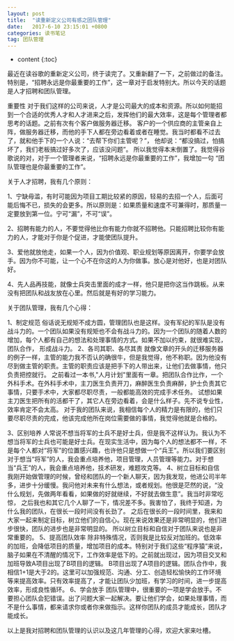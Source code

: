 ```yaml
---
layout: post
title:  "读重新定义公司有感之团队管理"
date:   2017-6-10 23:15:01 +0800
categories: 读书笔记
tag: 团队管理
---
```


* content
{:toc}

最近在读谷歌的重新定义公司，终于读完了。又重新翻了一下，之前做过的备注。特别是，“招聘永远是你最重要的工作”，这一章对于启发特别大。所以今天的话题是人才招聘和团队管理。

重要性
对于我们这样的公司来说，人才是公司最大的成本和资源。所以如何能招到一个合适的优秀人才和人才进来之后，发挥他们的最大效率，这是每个管理者都思考的话题。之前有次有个客户做服务器迁移。
客户的一个供应商的主管亲自上阵，做服务器迁移，而他的手下人都在旁边看着或者在睡觉。我当时都看不过去了，就和他手下的一个人说：“去帮下你们主管呢？”， 他却说：“都没搞过，怕搞坏了，我们老板搞过好多次了，应该没问题”。
所以我觉得本末倒置了。我觉得谷歌说的对，对于一个管理者来说，“招聘永远是你最重要的工作”，我增加一句 “团队管理也是你最重要的工作”。

关于人才招聘，我有几个原则：

1、宁缺毋滥，有时可能因为项目工期比较紧的原因，轻易的去招一个人，后面可能后悔不已，损失的会更多。所以原则是：如果质量和速度不可兼得时，那质量一定要放到第一位。宁可“漏”，不可“误”。

2、招聘有能力的人，不要觉得他比你有能力你就不招聘他。只能招聘比较你有能力的人，才能对于你是个促进，才能使团队提升。

3、爱他就放他走，如果一个人，因为价值观、职业规划等原因离开，你要学会放手。因为你不可能，让一个心不在你这的人为你做事。放心是对他好，也是对团队好。

4、先人品再技能，就像士兵突击里面的成才一样，他只是把你这当作跳板。从来没有把团队和战友放在心里。然后就是有好的学习能力。

关于团队管理，我有几个心得：

1、制定规范
   俗话说无规矩不成方圆，管理团队也是这样。没有军纪的军队是没有战斗力的。一个团队如果没有规矩也不会有战斗力的。因为一个团队的随着人数的增加，每个人都有自己的想法和处理事情的方式。如果不加以约束，就很难实现，团队合作，
   形成战斗力。
2、各司其职、各尽其责
   就像文章的开头的迁移服务器的例子一样，主管的能力我不否认的确很牛，但是我觉得，他不称职。因为他没有尽到做主管的职责。主管的职责应该是把手下的人带出来，让他们去做事情，他只负责把控就行。
   之前看过一本书,"人月计划"里面有一章。把团队合作比作，一个外科手术。在外科手术中，主刀医生负责开刀，麻醉医生负责麻醉，护士负责其它事情，只要手术中，大家都尽职尽责，一般都能高效的完成手术任务。
   试想如果主刀医生把所有的活都干了，其它人在旁边看着，会是什么样子。先不说专业性，效率肯定不会太高。
   对于我的团队来说，我相信每个人的精力是有限的，他们只要尽职尽责的完成，他该完成他所在岗位需要做的事情，我觉得他就是合格的。

3、区别培养
   人常说不想当将军的士兵不是好士兵，但是我不这样认为。我认为不想当将军的士兵也可能是好士兵。在现实生活中，因为每个人的想法都不一样，不是每个人都对“将军”的位置感兴趣，也许他只是想做一个“兵王”。所以我们要区别
   对于想当“将军”的人，我会重点培养他，项目管理，人员管理等能力。对于想当“兵王”的人，我会重点培养他，技术研发，难题攻克等。
4、树立目标和自信
   我刚开始做管理的时候，曾经和团队的一个新人聊天，因为我发现，他进公司半年多，进步十分缓慢。我问他对未来有什么想法，或者规划。他很是茫然的说，“没什么规划，先做两年看看，如果做的好就继续，不好就去做生意”。我当时非常吃惊，
   之后我也和其它几个人聊了一下，情况差不多。我害怕了，我终于知道，为什么我的团队，在很长一段时间没有长劲了。
   之后在很长的一段时间里，我来和大家一起来制定目标，树立他们的自信心。现在来说效果还是非常明显的，他们进步很快，团队的进步也是非常明显的。
   所以树立目标和自信对于团队来说也是非常重要的。
5、提高团队效率
   除非特殊情况，否则我是比较反对加班的。低效率的加班，会降低项目的质量，增加项目的成本。特别对于我们这些“程序猿”来说，脑子如果在不清醒的情况下，工作效率是低下的。之前就出现过，因为项目交叉和加班导致A项目出现了B项目的逻辑。
   B项目出现了A项目的逻辑。团队合作中，我相信1+1是大于2的。这里可以加强规范、沟通、分工、创造轻松愉快的工作环境等来提高效率。只有效率提高了，才能让团队少加班，有学习的时间，进一步提高效率，形成良性循环。
6、学会放手
   团队管理中，很重要的一项是学会放手。不要担心团队会犯错误。出了问题大家一起解决。要让他们学会，如果处理事情，而不是什么事情，都来请求你或者你来做指示。这样你团队的成员才能成长，团队才能成长。

   以上是我对招聘和团队管理的认识以及这几年管理的心得，欢迎大家来吐槽。